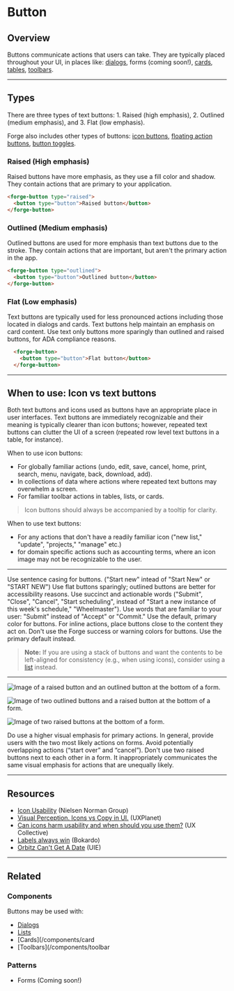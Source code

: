 # Button

<!-- <StatusBadges badges={[{ type: 'warning', label: 'Experimental', tooltip: 'This component is experimental' }]} /> -->
<ComponentVisual
  height="450"
  figmaUrl="https://www.figma.com/embed?embed_host=share&url=https%3A%2F%2Fwww.figma.com%2Ffile%2FVFIsI7H3lTMQMqu7pG4qjq%2FForge-Content%3Fnode-id%3D487%253A915"
  storybookUrl="https://forge.tylerdev.io/main/?path=/story/components-button--default" />


## Overview

Buttons communicate actions that users can take. They are typically placed throughout your UI, in places like: [dialogs](/components/dialog), forms (coming soon!), [cards](/components/card), [tables](/components/table), [toolbars](/components/toolbar).

---

## Types 

There are three types of text buttons: 1. Raised (high emphasis), 2. Outlined (medium emphasis), and 3. Flat (low emphasis).

Forge also includes other types of buttons: [icon buttons](/components/icon-button), [floating action buttons](/components/fab), [button toggles](/components/button-toggle). 

### Raised (High emphasis)

Raised  buttons have more emphasis, as they use a fill color and shadow. They contain actions that are primary to your application.

```html
<forge-button type="raised">
  <button type="button">Raised button</button>
</forge-button>
```

### Outlined (Medium emphasis)

Outlined buttons are used for more emphasis than text buttons due to the stroke. They contain actions that are important, but aren't the primary action in the app.

```html
<forge-button type="outlined">
  <button type="button">Outlined button</button>
</forge-button>
```

### Flat (Low emphasis)

Text buttons are typically used for less pronounced actions including those located in dialogs and cards. Text buttons help maintain an emphasis on card content. Use text only buttons more sparingly than outlined and raised buttons, for ADA compliance reasons.

```html
  <forge-button>
    <button type="button">Flat button</button>
  </forge-button>
```

---

## When to use: Icon vs text buttons

Both text buttons and icons used as buttons have an appropriate place in user interfaces. Text buttons are immediately recognizable and their meaning is typically clearer than icon buttons; however, repeated text buttons can clutter the UI of a screen (repeated row level text buttons in a table, for instance). 

When to use icon buttons:

- For globally familiar actions (undo, edit, save, cancel, home, print, search, menu, navigate, back, download, add).
- In collections of data where actions where repeated text buttons may overwhelm a screen. 
- For familiar toolbar actions in tables, lists, or cards.

> Icon buttons should always be accompanied by a tooltip for clarity. 

When to use text buttons:

- For any actions that don't have a readily familiar icon ("new list," "update", "projects," "manage" etc.)
- for domain specific actions such as accounting terms, where an icon image may not be recognizable to the user.

---

<DoDontGrid>
  <DoDontTextSection>
    <DoDontText type="do">Use sentence casing for buttons. ("Start new" intead of "Start New" or "START NEW")</DoDontText>
    <DoDontText type="do">Use flat buttons sparingly; outlined buttons are better for accessibility reasons.</DoDontText>
    <DoDontText type="do">Use succinct and actionable words ("Submit", "Close", "Cancel", "Start scheduling", instead of "Start a new instance of this week's schedule," "Wheelmaster"). </DoDontText>
    <DoDontText type="do">Use words that are familiar to your user: "Submit" instead of "Accept" or "Commit."</DoDontText>
    <DoDontText type="do">Use the default, primary color for buttons.</DoDontText>
    <DoDontText type="do">For inline actions, place buttons close to the content they act on.</DoDontText>
  </DoDontTextSection>
  <DoDontTextSection>
    <DoDontText type="dont">Don't use the Forge success or warning colors for buttons. Use the primary default instead.</DoDontText>
  </DoDontTextSection>
</DoDontGrid>

> **Note:** If you are using a stack of buttons and want the contents to be left-aligned for consistency (e.g., when using icons),
> consider using a [list](/components/list) instead.

---

<DoDontGrid>
  <DoDontRow>
  <DoDontImage>

![Image of a raised button and an outlined button at the bottom of a form.](/img/components/button/button-do.png)

  </DoDontImage>
  <DoDontImage>

![Image of two outlined buttons and a raised button at the bottom of a form.](/img/components/button/button-caution.png)

  </DoDontImage>
  <DoDontImage>

![Image of two raised buttons at the bottom of a form.](/img/components/button/button-dont.png)

  </DoDontImage>
  </DoDontRow>
  <DoDontRow>
    <DoDont type="do">Do use a higher visual emphasis for primary actions. </DoDont>
    <DoDont type="caution">In general, provide users with the two most likely actions on forms. Avoid potentially overlapping actions (“start over” and “cancel”).</DoDont>
    <DoDont type="dont">Don't use two raised buttons next to each other in a form. It inappropriately communicates the same visual emphasis for actions that are unequally likely.</DoDont>
  </DoDontRow>
</DoDontGrid>

---

## Resources

- [Icon Usability](https://www.nngroup.com/articles/icon-usability/) (Nielsen Norman Group)
- [Visual Perception. Icons vs Copy in UI.](https://uxplanet.org/visual-perception-icons-vs-copy-in-ui-cd8e1a2f8af0) (UXPlanet)
- [Can icons harm usability and when should you use them?](https://uxdesign.cc/when-should-i-be-using-icons-63e7448202c4) (UX Collective)
- [Labels always win](http://bokardo.com/archives/labels-always-win/) (Bokardo)
- [Orbitz Can't Get A Date](https://archive.uie.com/brainsparks/2006/02/20/orbitz-cant-get-a-date/) (UIE)

---

## Related

### Components

Buttons may be used with:

- [Dialogs](/components/dialog)
- [Lists](/components/list)
- [Cards](/components/card
- [Toolbars](/components/toolbar

### Patterns

- Forms (Coming soon!)

